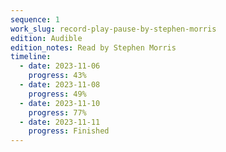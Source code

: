 ```yaml
---
sequence: 1
work_slug: record-play-pause-by-stephen-morris
edition: Audible
edition_notes: Read by Stephen Morris
timeline:
  - date: 2023-11-06
    progress: 43%
  - date: 2023-11-08
    progress: 49%
  - date: 2023-11-10
    progress: 77%
  - date: 2023-11-11
    progress: Finished
---
```

